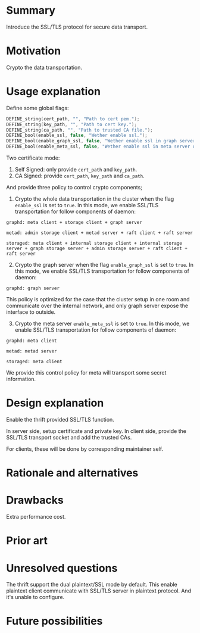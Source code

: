 # Summary

Introduce the SSL/TLS protocol for secure data transport.

# Motivation

Crypto the data transportation.

# Usage explanation

Define some global flags:

```c++
DEFINE_string(cert_path, "", "Path to cert pem.");
DEFINE_string(key_path, "", "Path to cert key.");
DEFINE_string(ca_path, "", "Path to trusted CA file.");
DEFINE_bool(enable_ssl, false, "Wether enable ssl.");
DEFINE_bool(enable_graph_ssl, false, "Wether enable ssl in graph server only.");
DEFINE_bool(enable_meta_ssl, false, "Wether enable ssl in meta server only.");
```

Two certificate mode:

1. Self Signed: only provide `cert_path` and `key_path`.
2. CA Signed: provide `cert_path`, `key_path` and `ca_path`.

And provide three policy to control crypto components;

1. Crypto the whole data transportation in the cluster when the flag `enable_ssl` is set to `true`. In this mode, we enable SSL/TLS transportation for follow components of daemon:

```plain
graphd: meta client + storage client + graph server

metad: admin storage client + metad server + raft client + raft server

storaged: meta client + internal storage client + internal storage server + graph storage server + admin storage server + raft client + raft server
```

2. Crypto the graph server when the flag `enable_graph_ssl` is set to `true`. In this mode, we enable SSL/TLS transportation for follow components of daemon:

```plain
graphd: graph server
```

This policy is optimized for the case that the cluster setup in one room and communicate over the internal network, and only graph server expose the interface to outside.

3. Crypto the meta server `enable_meta_ssl` is set to `true`. In this mode, we enable SSL/TLS transportation for follow components of daemon:

```plain
graphd: meta client

metad: metad server

storaged: meta client
```

We provide this control policy for meta will transport some secret information.

# Design explanation

Enable the thrift provided SSL/TLS function.

In server side, setup certificate and private key. In client side, provide the SSL/TLS transport socket and add the trusted CAs.

For clients, these will be done by corresponding maintainer self.

# Rationale and alternatives

# Drawbacks

Extra performance cost.

# Prior art

# Unresolved questions

The thrift support the dual plaintext/SSL mode by default. This enable plaintext client communicate with SSL/TLS server in plaintext protocol. And it's unable to configure.

# Future possibilities
